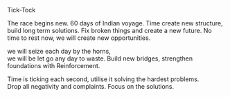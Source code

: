 Tick-Tock 

The race begins new. 
60 days of Indian voyage. 
Time create new structure, build long term solutions. Fix broken things and create a new future.  No time to rest now,  we will create new opportunities. 

we will seize each day by the horns,  
we will be let go any day to waste.
Build new bridges, strengthen foundations with Reinforcement. 

Time is ticking each second, utilise it 
solving the hardest problems.  
Drop all negativity and complaints. Focus on the solutions. 